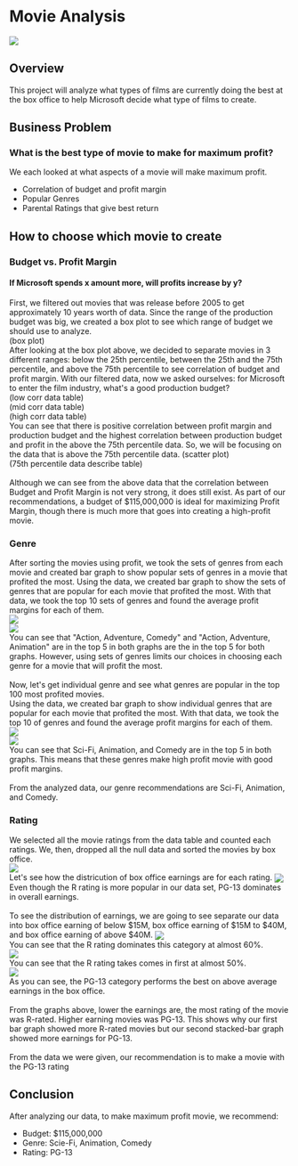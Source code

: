# Movie Analysis
<img align="center" src="images/movie_picture.png"><br>

## Overview
This project will analyze what types of films are currently doing the best at the box office to help Microsoft decide what type of films to create. <br>

## Business Problem
### What is the best type of movie to make for maximum profit?
We each looked at what aspects of a movie will make maximum profit.
* Correlation of budget and profit margin
* Popular Genres
* Parental Ratings that give best return 

## How to choose which movie to create
### Budget vs. Profit Margin
#### If Microsoft spends x amount more, will profits increase by y?
First, we filtered out movies that was release before 2005 to get approximately 10 years worth of data. 
Since the range of the production budget was big, we created a box plot to see which range of budget we should use to analyze.<br>
(box plot)<br>
After looking at the box plot above, we decided to separate movies in 3 different ranges: below the 25th percentile, between the 25th and the 75th percentile, and above the 75th percentile to see correlation of budget and profit margin.
With our filtered data, now we asked ourselves: for Microsoft to enter the film industry, what's a good production budget?<br>
(low corr data table)<br>
(mid corr data table)<br>
(high corr data table)<br>
You can see that there is positive correlation between profit margin and production budget and the highest correlation between production budget and profit in the above the 75th percentile data. So, we will be focusing on the data that is above the 75th percentile data.
(scatter plot)<br>
(75th percentile data describe table)<br><br>
Although we can see from the above data that the correlation between Budget and Profit Margin is not very strong, it does still exist.
As part of our recommendations, a budget of $115,000,000 is ideal for maximizing Profit Margin, though there is much more that goes into creating a high-profit movie.

### Genre
After sorting the movies using profit, we took the sets of genres from each movie and created bar graph to show popular sets of genres in a movie that profited the most. 
Using the data, we created bar graph to show the sets of genres that are popular for each movie that profited the most. With that data, we took the top 10 sets of genres and found the average profit margins for each of them.<br>
<img align="center" src="images/set_of_genres_top_100_profited_movies.png"><br>
<img align="center" src="images/profit_margin_set_genre.png"><br>
You can see that "Action, Adventure, Comedy" and "Action, Adventure, Animation" are in the top 5 in both graphs are the in the top 5 for both graphs. However, using sets of genres limits our choices in choosing each genre for a movie that will profit the most.<br><br>
Now, let's get individual genre and see what genres are popular in the top 100 most profited movies.<br>
Using the data, we created bar graph to show individual genres that are popular for each movie that profited the most. With that data, we took the top 10 of genres and found the average profit margins for each of them.<br>
<img align="center" src="images/genres_top_100_profited_movies.png"><br>
<img align="center" src="images/profit_margin_genre.png"><br>
You can see that Sci-Fi, Animation, and Comedy are in the top 5 in both graphs. This means that these genres make high profit movie with good profit margins.<br><br>
From the analyzed data, our genre recommendations are Sci-Fi, Animation, and Comedy.

### Rating
We selected all the movie ratings from the data table and counted each ratings. We, then, dropped all the null data and sorted the movies by box office.<br>
<img align="center" src="images/Distribution&#32;of&#32;Ratings.png"><br>
Let's see how the districution of box office earnings are for each rating.
<img align="center" src="images/Stacked&#32;Bar&#32;Chart.png"><br>
Even though the R rating is more popular in our data set, PG-13 dominates in overall earnings.<br><br>
To see the distribution of earnings, we are going to see separate our data into box office earning of below $15M, box office earning of $15M to $40M, and box office earning of above $40M. 
<img align="center" src="images/Below&#32;15&#32;Million.png"><br>
You can see that the R rating dominates this category at almost 60%.<br>
<img align="center" src="images/15&#32;to&#32;40&#32;Million.png"><br>
You can see that the R rating takes comes in first at almost 50%.<br>
<img align="center" src="images/Above&#32;40&#32;Million.png"><br>
As you can see, the PG-13 category performs the best on above average earnings in the box office.<br><br>
From the graphs above, lower the earnings are, the most rating of the movie was R-rated. Higher earning movies was PG-13. This shows why our first bar graph showed more R-rated movies but our second stacked-bar graph showed more earnings for PG-13.<br><br>
From the data we were given, our recommendation is to make a movie with the PG-13 rating

## Conclusion
After analyzing our data, to make maximum profit movie, we recommend:
* Budget: $115,000,000
* Genre: Scie-Fi, Animation, Comedy
* Rating: PG-13